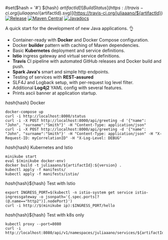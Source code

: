 #set($hash = '#')
${hash} ${artifactId}
[![Build Status](https://travis-ci.org/juliaaano/${artifactId}.svg)](https://travis-ci.org/juliaaano/${artifactId})
[![Release](https://img.shields.io/github/release/juliaaano/${artifactId}.svg)](https://github.com/juliaaano/${artifactId}/releases/latest)
[![Maven Central](https://img.shields.io/maven-central/v/${groupId}/${artifactId}.svg)](https://maven-badges.herokuapp.com/maven-central/${groupId}/${artifactId})
[![Javadocs](http://www.javadoc.io/badge/${groupId}/${artifactId}.svg?color=blue)](http://www.javadoc.io/doc/${groupId}/${artifactId})

A quick start for the development of new Java applications. :ok_hand:

* Container-ready with **Docker** and Docker Compose configuration.
* Docker **builder** pattern with caching of Maven dependencies.
* Basic **Kubernetes** deployment and service definitions.
* **Istio** ingress gateway and virtual service definitions.
* **Travis** CI pipeline with automated GitHub releases and Docker build and push.
* **Spark Java's** smart and simple http endpoints.
* Testing of services with **REST-assured**
* SLF4J and Logback setup, with per-request log level filter.
* Additional **Log4j2** YAML config with several features.
* Prints ascii banner at application startup.

${hash}${hash} Docker
```
docker-compose up
curl -i http://localhost:8000/status
curl -i -X POST http://localhost:8000/api/greeting -d '{"name": "John", "surname":"Smith"}' -H "Content-Type: application/json"
curl -i -X POST http://localhost:8000/api/greeting -d '{"name": "John", "surname":"Smith"}' -H "Content-Type: application/json" -H "X-Request-ID: myCorrelationID" -H "X-Log-Level: DEBUG"
```

${hash}${hash} Kubernetes and Istio
```
minikube start
eval $(minikube docker-env)
docker build -t juliaaano/${artifactId}:${version} .
kubectl apply -f manifests/
kubectl apply -f manifests/istio/
```

${hash}${hash}${hash} Test with Istio
```
export INGRESS_PORT=$(kubectl -n istio-system get service istio-ingressgateway -o jsonpath='{.spec.ports[?(@.name=="http2")].nodePort}')
curl -i http://$(minikube ip):$INGRESS_PORT/hello
```

${hash}${hash}${hash} Test with k8s only
```
kubectl proxy --port=8080
curl -i http://localhost:8080/api/v1/namespaces/juliaaano/services/${artifactId}:http/proxy/hello
```
